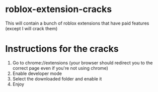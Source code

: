 # roblox-extension-cracks
This will contain a bunch of roblox extensions that have paid features (except I will crack them)

# Instructions for the cracks

1. Go to chrome://extensions (your browser should redirect you to the correct page even if you're not using chrome)
2. Enable developer mode
3. Select the downloaded folder and enable it
4. Enjoy
